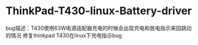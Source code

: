 # ThinkPad-T430-linux-Battery-driver
bug描述：T430使用63W电源适配器充电的时候会出现充电和放电指示来回跳动的情况
修复thinkpad T430在linux下充电指示bug
